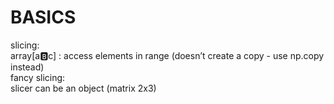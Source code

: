 # BASICS

slicing:  
array[a:b:c] : access elements in range (doesn’t create a copy - use np.copy instead)  
fancy slicing:  
slicer can be an object (matrix 2x3)  
  